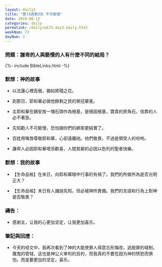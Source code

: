 ```yaml
---
layout: daily2
title: "第73週第3天 不可褻慢"
date: 2019-06-12
categories: daily
permalink: /daily/wk73-day3-daily.html
weekNum: 73
dayNum: 3
---
```


### 問題：謙卑的人與褻慢的人有什麼不同的結局？
 
{%- include BibleLinks.html -%}

### 默想：神的故事
+ 以法蓮心裡高傲，猶如將殘之花。

+ 到那日，耶和華必做他餘剩之民的榮冠華冕。

+ 主耶和華在錫安放一塊石頭作為根基，是穩固根基，寶貴的房角石，信靠的人必不著急。

+ 先知勸人不可褻慢，恐怕捆你們的綁索更結實了。

+ 百姓用嘴唇尊敬耶和華，心卻遠離祂。他們敬畏，不過是領受人的吩咐。

+ 謙卑人必因耶和華增添歡喜，人間貧窮的必因以色列的聖者快樂。

### 默想：我的故事
+ 【生命品格】在末日，向耶和華暗中行事的有禍了。我們的所做所為是否光明正大？

+ 【生命品格】末日有人譏誚先知，但必被神所責備。我們的言語和行為上對神是否敬畏？

### 禱告：

+ 感谢主，让我的心更加坚定，让我更加喜乐。

### 筆記與回應：

+ 今天的经文中，我再次看到了神的大能使罪人得意忘形悔改，逃脱罪的辖制，魔鬼的管辖，这也是神公义审判的目的，而我真的不要在因为神的愤怒而惧怕，而是要更加的坚定，喜乐。

